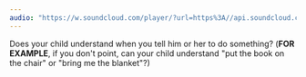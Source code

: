 ```yaml
---
audio: "https://w.soundcloud.com/player/?url=https%3A//api.soundcloud.com/tracks/1405643446%3Fsecret_token%3Ds-oQ2lYfOPu57&color=%23ff5500&auto_play=true&hide_related=false&show_comments=true&show_user=true&show_reposts=false&show_teaser=true&visual=true"
---
```


Does your child understand when you tell him or her to do something? (<strong>FOR EXAMPLE</strong>, if you don't point, can your child understand "put the book on the chair" or "bring me the blanket"?)